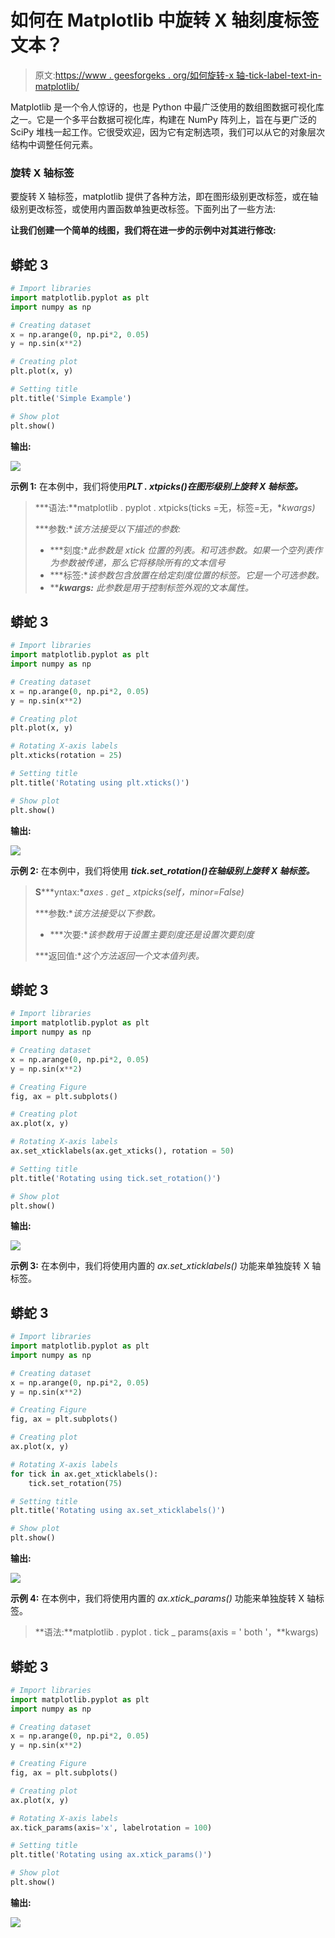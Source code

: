 # 如何在 Matplotlib 中旋转 X 轴刻度标签文本？

> 原文:[https://www . geesforgeks . org/如何旋转-x 轴-tick-label-text-in-matplotlib/](https://www.geeksforgeeks.org/how-to-rotate-x-axis-tick-label-text-in-matplotlib/)

Matplotlib 是一个令人惊讶的，也是 Python 中最广泛使用的数组图数据可视化库之一。它是一个多平台数据可视化库，构建在 NumPy 阵列上，旨在与更广泛的 SciPy 堆栈一起工作。它很受欢迎，因为它有定制选项，我们可以从它的对象层次结构中调整任何元素。

### **旋转 X 轴标签**

要旋转 X 轴标签，matplotlib 提供了各种方法，即在图形级别更改标签，或在轴级别更改标签，或使用内置函数单独更改标签。下面列出了一些方法:

**让我们创建一个简单的线图，我们将在进一步的示例中对其进行修改:**

## 蟒蛇 3

```py
# Import libraries
import matplotlib.pyplot as plt
import numpy as np

# Creating dataset
x = np.arange(0, np.pi*2, 0.05)
y = np.sin(x**2)

# Creating plot
plt.plot(x, y)

# Setting title
plt.title('Simple Example')

# Show plot
plt.show()
```

**输出:**

![](img/f23a4d0dd2e6c65cdef9501f269df859.png)

**示例 1:** 在本例中，我们将使用***PLT . xtpicks()在图形级别上旋转 X 轴标签。***

> ***语法:**matplotlib . pyplot . xtpicks(ticks =无，标签=无，**kwargs)*
> 
> ***参数:**该方法接受以下描述的参数:*
> 
> *   ***刻度:**此参数是 xtick 位置的列表。和可选参数。如果一个空列表作为参数被传递，那么它将移除所有的文本信号*
> *   ***标签:**该参数包含放置在给定刻度位置的标签。它是一个可选参数。*
> *   *****kwargs:** 此参数是用于控制标签外观的文本属性。*

## 蟒蛇 3

```py
# Import libraries
import matplotlib.pyplot as plt
import numpy as np

# Creating dataset
x = np.arange(0, np.pi*2, 0.05)
y = np.sin(x**2)

# Creating plot
plt.plot(x, y)

# Rotating X-axis labels
plt.xticks(rotation = 25)

# Setting title
plt.title('Rotating using plt.xticks()')

# Show plot
plt.show()
```

**输出:**

![](img/81b15d01aef6ef1f5cb8eed655615ea3.png)

**示例 2:** 在本例中，我们将使用 ***tick.set_rotation()在轴级别上旋转 X 轴标签。***

> **S*****yntax:**axes . get _ xtpicks(self，minor=False)*
> 
> ***参数:**该方法接受以下参数。*
> 
> *   ***次要:**该参数用于设置主要刻度还是设置次要刻度*
> 
> ***返回值:**这个方法返回一个文本值列表。*

## 蟒蛇 3

```py
# Import libraries
import matplotlib.pyplot as plt
import numpy as np

# Creating dataset
x = np.arange(0, np.pi*2, 0.05)
y = np.sin(x**2)

# Creating Figure
fig, ax = plt.subplots() 

# Creating plot
ax.plot(x, y)

# Rotating X-axis labels
ax.set_xticklabels(ax.get_xticks(), rotation = 50)

# Setting title
plt.title('Rotating using tick.set_rotation()')

# Show plot
plt.show()
```

**输出:**

![](img/c9c73b409e0f83d774921d27692cde5d.png)

**示例 3:** 在本例中，我们将使用内置的 *ax.set_xticklabels()* 功能来单独旋转 X 轴标签。

## 蟒蛇 3

```py
# Import libraries
import matplotlib.pyplot as plt
import numpy as np

# Creating dataset
x = np.arange(0, np.pi*2, 0.05)
y = np.sin(x**2)

# Creating Figure
fig, ax = plt.subplots() 

# Creating plot
ax.plot(x, y)

# Rotating X-axis labels
for tick in ax.get_xticklabels():
    tick.set_rotation(75)

# Setting title
plt.title('Rotating using ax.set_xticklabels()')

# Show plot
plt.show()
```

**输出:**

![](img/0450312331bf3e876ffc9392abf40016.png)

**示例 4:** 在本例中，我们将使用内置的 *ax.xtick_params()* 功能来单独旋转 X 轴标签。

> **语法:**matplotlib . pyplot . tick _ params(axis = ' both '，**kwargs)

## 蟒蛇 3

```py
# Import libraries
import matplotlib.pyplot as plt
import numpy as np

# Creating dataset
x = np.arange(0, np.pi*2, 0.05)
y = np.sin(x**2)

# Creating Figure
fig, ax = plt.subplots() 

# Creating plot
ax.plot(x, y)

# Rotating X-axis labels
ax.tick_params(axis='x', labelrotation = 100)

# Setting title
plt.title('Rotating using ax.xtick_params()')

# Show plot
plt.show()
```

**输出:**

![](img/acc9335c530f2555d1475b2f41dd8943.png)